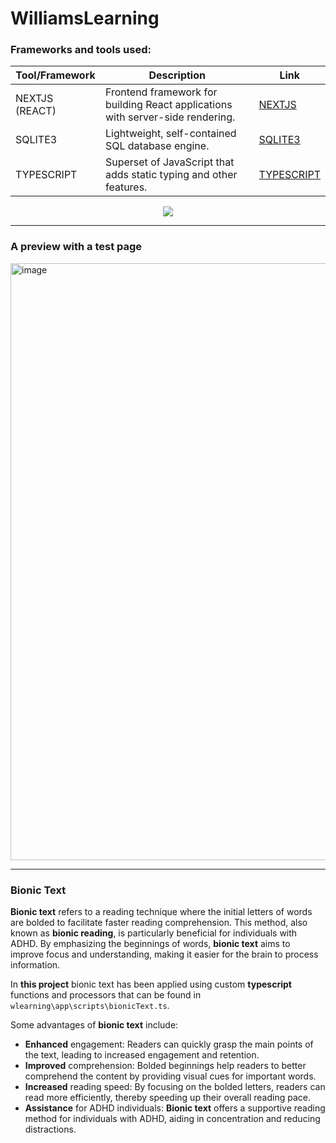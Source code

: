 # WilliamsLearning



### Frameworks and tools used:

| Tool/Framework | Description      | Link                               |
|----------------|------------------|------------------------------------|
| NEXTJS (REACT) | Frontend framework for building React applications with server-side rendering. | [NEXTJS](https://nextjs.org/) |
| SQLITE3        | Lightweight, self-contained SQL database engine.                             | [SQLITE3](https://www.sqlite.org/index.html) |
| TYPESCRIPT     | Superset of JavaScript that adds static typing and other features.            | [TYPESCRIPT](https://www.typescriptlang.org/) |


<p align="center">
  <a href="https://skillicons.dev">
    <img src="https://skillicons.dev/icons?i=git,nextjs,react,ts,js,css,html" />
  </a>
</p>


---


### A preview with a test page

<img width="955" alt="image" src="https://github.com/guillemsenabre/WilliamsLearning/assets/108484177/13cbca5c-c32b-4fd3-8cfa-b5cc2227856f">



---


### Bionic Text

**Bionic text** refers to a reading technique where the initial letters of words are bolded to facilitate faster reading comprehension. This method, also known as **bionic reading**, is particularly beneficial for individuals with ADHD. By emphasizing the beginnings of words, **bionic text** aims to improve focus and understanding, making it easier for the brain to process information. 

In **this project** bionic text has been applied using custom **typescript** functions and processors that can be found in `wlearning\app\scripts\bionicText.ts`.

Some advantages of **bionic text** include:

- **Enhanced** engagement: Readers can quickly grasp the main points of the text, leading to increased engagement and retention.
- **Improved** comprehension: Bolded beginnings help readers to better comprehend the content by providing visual cues for important words.
- **Increased** reading speed: By focusing on the bolded letters, readers can read more efficiently, thereby speeding up their overall reading pace.
- **Assistance** for ADHD individuals: **Bionic text** offers a supportive reading method for individuals with ADHD, aiding in concentration and reducing distractions.
